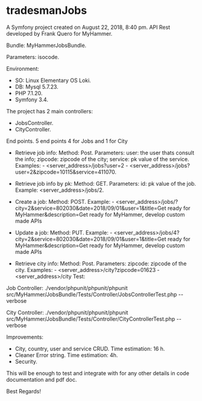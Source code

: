 tradesmanJobs
=============

A Symfony project created on August 22, 2018, 8:40 pm. API Rest developed by
Frank Quero for MyHammer.


Bundle: MyHammerJobsBundle.

Parameters: isocode.

Environment:
  - SO: Linux Elementary OS Loki.
  - DB: Mysql 5.7.23.
  - PHP 7.1.20.
  - Symfony 3.4.

The project has 2 main controllers:

- JobsController.
- CityController.

End points. 5 end points 4 for Jobs and 1 for City

- Retrieve job info:
    Method: Post.
    Parameters: user: the user thats consult the info; zipcode: zipcode of the city; service: pk value of the service.
    Examples:
      - <server_address>/jobs?user=2
      - <server_address>/jobs?user=2&zipcode=10115&service=411070.

- Retrieve job info by pk:
    Method: GET.
    Parameters: id: pk value of the job.
    Example: <server_address>/jobs/2.  

- Create a job:
    Method: POST.
    Example:
      - <server_address>/jobs/?city=2&service=802030&date=2018/09/01&user=1&title=Get ready for MyHammer&description=Get ready for MyHammer, develop custom made APIs

- Update a job:
    Method: PUT.
    Example:
      - <server_address>/jobs/4?city=2&service=802030&date=2018/09/01&user=1&title=Get ready for MyHammer&description=Get ready for MyHammer, develop custom made APIs

- Retrieve city info:
    Method: Post.
    Parameters:  zipcode: zipcode of the city.
    Examples:
      - <server_address>/city?zipcode=01623
      - <server_address>/city
Test:

Job Controller: ./vendor/phpunit/phpunit/phpunit src/MyHammer/JobsBundle/Tests/Controller/JobsControllerTest.php --verbose

City Controller: ./vendor/phpunit/phpunit/phpunit src/MyHammer/JobsBundle/Tests/Controller/CityControllerTest.php --verbose

Improvements:

- City, country, user and service CRUD. Time estimation: 16 h.
- Cleaner Error string. Time estimation: 4h.
- Security.

This will be enough to test and integrate with for any other details in code documentation and pdf doc.

Best Regards!
